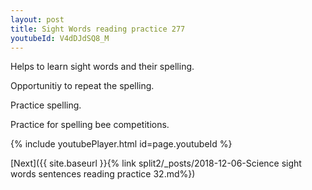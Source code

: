 ```yaml
---
layout: post
title: Sight Words reading practice 277
youtubeId: V4dDJdSQ8_M
---
```

 
 
Helps to learn sight words and their spelling.

Opportunitiy to repeat the spelling. 

Practice spelling. 
 
Practice for spelling bee competitions. 
 
{% include youtubePlayer.html id=page.youtubeId %}
 
 

[Next]({{ site.baseurl }}{% link  split2/_posts/2018-12-06-Science sight words sentences reading practice 32.md%})
 
